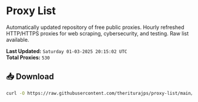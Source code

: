 # Proxy List

Automatically updated repository of free public proxies. Hourly refreshed HTTP/HTTPS proxies for web scraping, cybersecurity, and testing. Raw list available.

**Last Updated:** `Saturday 01-03-2025 20:15:02 UTC`  
**Total Proxies:** `530`

## 📥 Download
```bash
curl -O https://raw.githubusercontent.com/theriturajps/proxy-list/main/proxies.txt
